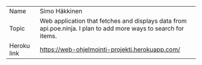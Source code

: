 |             |                                                                                                                                                                                                                                                                         |
| ----------- | ----------------------------------------------------------------------------------------------------------------------------------------------------------------------------------------------------------------------------------------------------------------------- |
| Name        | Simo Häkkinen                                                                                                                                                                                                                                                           |
| Topic       | Web application that fetches and displays data from api.poe.ninja. I plan to add more ways to search for items. 																																						|
| Heroku link | https://web-ohjelmointi-projekti.herokuapp.com/                                                                                                                                                                                                                         |

